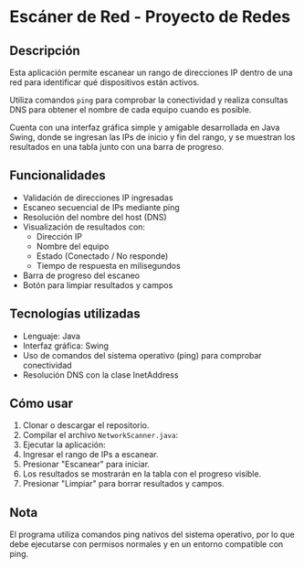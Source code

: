 # Escáner de Red - Proyecto de Redes

## Descripción

Esta aplicación permite escanear un rango de direcciones IP dentro de una red para identificar qué dispositivos están activos.

Utiliza comandos `ping` para comprobar la conectividad y realiza consultas DNS para obtener el nombre de cada equipo cuando es posible.

Cuenta con una interfaz gráfica simple y amigable desarrollada en Java Swing, donde se ingresan las IPs de inicio y fin del rango, y se muestran los resultados en una tabla junto con una barra de progreso.

## Funcionalidades

- Validación de direcciones IP ingresadas
- Escaneo secuencial de IPs mediante ping
- Resolución del nombre del host (DNS)
- Visualización de resultados con:
  - Dirección IP
  - Nombre del equipo
  - Estado (Conectado / No responde)
  - Tiempo de respuesta en milisegundos
- Barra de progreso del escaneo
- Botón para limpiar resultados y campos

## Tecnologías utilizadas

- Lenguaje: Java
- Interfaz gráfica: Swing
- Uso de comandos del sistema operativo (ping) para comprobar conectividad
- Resolución DNS con la clase InetAddress

## Cómo usar

1. Clonar o descargar el repositorio.
2. Compilar el archivo `NetworkScanner.java`:
3. Ejecutar la aplicación:
4. Ingresar el rango de IPs a escanear.
5. Presionar "Escanear" para iniciar.
6. Los resultados se mostrarán en la tabla con el progreso visible.
7. Presionar "Limpiar" para borrar resultados y campos.

## Nota

El programa utiliza comandos ping nativos del sistema operativo, por lo que debe ejecutarse con permisos normales y en un entorno compatible con ping.

